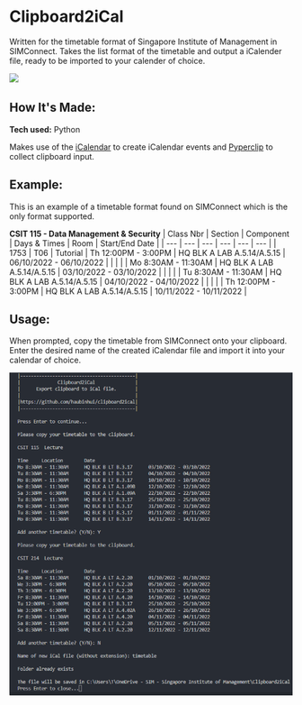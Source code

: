 # Clipboard2iCal
Written for the timetable format of Singapore Institute of Management in SIMConnect. Takes the list format of the timetable and
output a iCalender file, ready to be imported to your calender of choice.

<img src="https://onesim-prod.s3.ap-southeast-1.amazonaws.com/onesim/media/ge-sim-ge/simgelogo.png" width="300">

## How It's Made:

**Tech used:** Python

Makes use of the [iCalendar](https://pypi.org/project/icalendar/) to create iCalendar events and [Pyperclip](https://pypi.org/project/pyperclip/) to collect clipboard input.

## Example:
This is an example of a timetable format found on SIMConnect which is the only format supported.

**CSIT 115 - Data Management & Security**
| Class Nbr | Section | Component | Days & Times | Room | Start/End Date |
| --- | --- | --- | --- | --- | --- |
| 1753 | T06 | Tutorial  | Th 12:00PM - 3:00PM | HQ BLK A LAB A.5.14/A.5.15 | 06/10/2022 - 06/10/2022 |
|  |  |   | Mo 8:30AM - 11:30AM | HQ BLK A LAB A.5.14/A.5.15 | 03/10/2022 - 03/10/2022 |
|  |  |   | Tu 8:30AM - 11:30AM | HQ BLK A LAB A.5.14/A.5.15 | 04/10/2022 - 04/10/2022 |
|  |  |   | Th 12:00PM - 3:00PM | HQ BLK A LAB A.5.14/A.5.15 | 10/11/2022 - 10/11/2022 |

## Usage:
When prompted, copy the timetable from SIMConnect onto your clipboard. Enter the desired name of the created iCalendar file and import it into your calendar of choice.

<img src="https://github.com/haubinhui/clipboard2ical/blob/main/Screenshot.png?raw=true">

